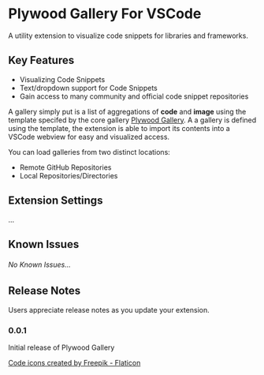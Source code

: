 # Plywood Gallery For VSCode

A utility extension to visualize code snippets for libraries and frameworks.

## Key Features

- Visualizing Code Snippets
- Text/dropdown support for Code Snippets
- Gain access to many community and official code snippet repositories

A gallery simply put is a list of aggregations of **code** and **image** using
the template specifed by the core gallery [Plywood Gallery](https://github.com/kolibril13/plywood-gallery/).
A a gallery is defined using the template, the extension is able to
import its contents into a VSCode webview for easy and visualized
access.

You can load galleries from two distinct locations:
- Remote GitHub Repositories
- Local Repositories/Directories


## Extension Settings

...

## Known Issues

###### No Known Issues...

## Release Notes

Users appreciate release notes as you update your extension.

### 0.0.1

Initial release of Plywood Gallery


<a href="https://www.flaticon.com/free-icons/code" title="code icons">Code icons created by Freepik - Flaticon</a>
